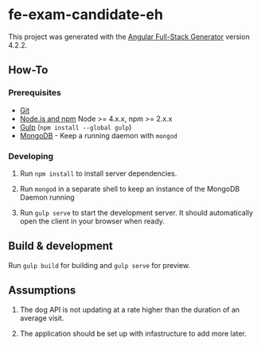# fe-exam-candidate-eh

This project was generated with the [Angular Full-Stack Generator](https://github.com/DaftMonk/generator-angular-fullstack) version 4.2.2.

## How-To

### Prerequisites

- [Git](https://git-scm.com/)
- [Node.js and npm](nodejs.org) Node >= 4.x.x, npm >= 2.x.x
- [Gulp](http://gulpjs.com/) (`npm install --global gulp`)
- [MongoDB](https://www.mongodb.org/) - Keep a running daemon with `mongod`

### Developing

1. Run `npm install` to install server dependencies.

2. Run `mongod` in a separate shell to keep an instance of the MongoDB Daemon running

3. Run `gulp serve` to start the development server. It should automatically open the client in your browser when ready.

## Build & development

Run `gulp build` for building and `gulp serve` for preview.

## Assumptions

1. The dog API is not updating at a rate higher than the duration of an average visit.

2. The application should be set up with infastructure to add more later.

